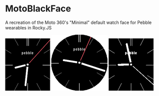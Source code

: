 # MotoBlackFace
A recreation of the Moto 360's "Minimal" default watch face for Pebble wearables in Rocky.JS

![Screenshot on basalt](https://github.com/piggehperson/MotoBlackFace/blob/master/screenshots/basalt.png) 
![Screenshot on chalk](https://github.com/piggehperson/MotoBlackFace/blob/master/screenshots/chalk.png)
![Screenshot on diorite](https://github.com/piggehperson/MotoBlackFace/blob/master/screenshots/diorite.png)
